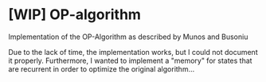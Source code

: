 # [WIP]  OP-algorithm
Implementation of the OP-Algorithm as described by Munos and Busoniu

Due to the lack of time, the implementation works, but I could not document it properly. Furthermore, I wanted to implement a "memory" for states that are recurrent in order to optimize the original algorithm...


